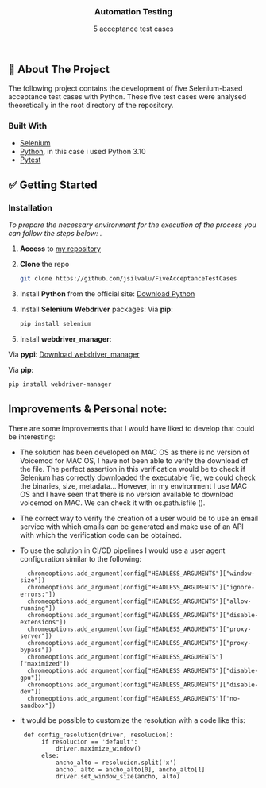 
<br />
<div align="center">
  <h3 align="center">Automation Testing</h3>
  <p align="center"> 5 acceptance test cases </p>
</div>
<br />


<!-- ABOUT THE PROJECT -->
## :open_file_folder: About The Project

The following project contains the development of five Selenium-based acceptance test cases with Python.
These five test cases were analysed theoretically in the root directory of the repository.


### Built With

* [Selenium](https://www.selenium.dev/)
* [Python](https://www.python.org/), in this case i used Python 3.10
* [Pytest](https://docs.pytest.org/)




<!-- GETTING STARTED -->
## :white_check_mark: Getting Started

### Installation

_To prepare the necessary environment for the execution of the process you can follow the steps below: ._

1. **Access** to [my repository](https://github.com/jsilvalu/FiveAcceptanceTestCases)
2. **Clone** the repo
   ```sh
   git clone https://github.com/jsilvalu/FiveAcceptanceTestCases
   ```
   
3. Install **Python** from the official site:
[Download Python](https://www.python.org/downloads/)

4. Install **Selenium Webdriver** packages:
   Via **pip**:
   ```sh
   pip install selenium
   ```

5. Install **webdriver_manager**:

Via **pypi**:
[Download webdriver_manager](https://pypi.org/project/webdriver-manager/)

Via **pip**:
   ```sh
   pip install webdriver-manager
   ```



## Improvements & Personal note:

There are some improvements that I would have liked to develop that could be interesting:

- The solution has been developed on MAC OS as there is no version of    Voicemod for MAC OS, I have not been able to verify the download of      the file. The perfect assertion in this verification would be to       check if Selenium has correctly downloaded the executable file, we       could check the binaries, size, metadata... However, in my       environment I use MAC OS and I have seen that there is no version       available to download voicemod on MAC. We can check it with       os.path.isfile (). 
- The correct way to verify the creation of a user    would be to use an email service with which emails can be generated    and make use of    an API with which the verification code can be obtained.
- To use the solution in CI/CD pipelines I would use a user    agent configuration similar to the following:

        chromeoptions.add_argument(config["HEADLESS_ARGUMENTS"]["window-size"])
        chromeoptions.add_argument(config["HEADLESS_ARGUMENTS"]["ignore-errors:"])
        chromeoptions.add_argument(config["HEADLESS_ARGUMENTS"]["allow-running"])
        chromeoptions.add_argument(config["HEADLESS_ARGUMENTS"]["disable-extensions"])
        chromeoptions.add_argument(config["HEADLESS_ARGUMENTS"]["proxy-server"])
        chromeoptions.add_argument(config["HEADLESS_ARGUMENTS"]["proxy-bypass"])
        chromeoptions.add_argument(config["HEADLESS_ARGUMENTS"]["maximized"])
        chromeoptions.add_argument(config["HEADLESS_ARGUMENTS"]["disable-gpu"])
        chromeoptions.add_argument(config["HEADLESS_ARGUMENTS"]["disable-dev"])
        chromeoptions.add_argument(config["HEADLESS_ARGUMENTS"]["no-sandbox"])
- It would be possible to customize the resolution with a code like this:

       def config_resolution(driver, resolucion):
            if resolucion == 'default':
                driver.maximize_window()
            else:
                ancho_alto = resolucion.split('x')
                ancho, alto = ancho_alto[0], ancho_alto[1]
                driver.set_window_size(ancho, alto)
